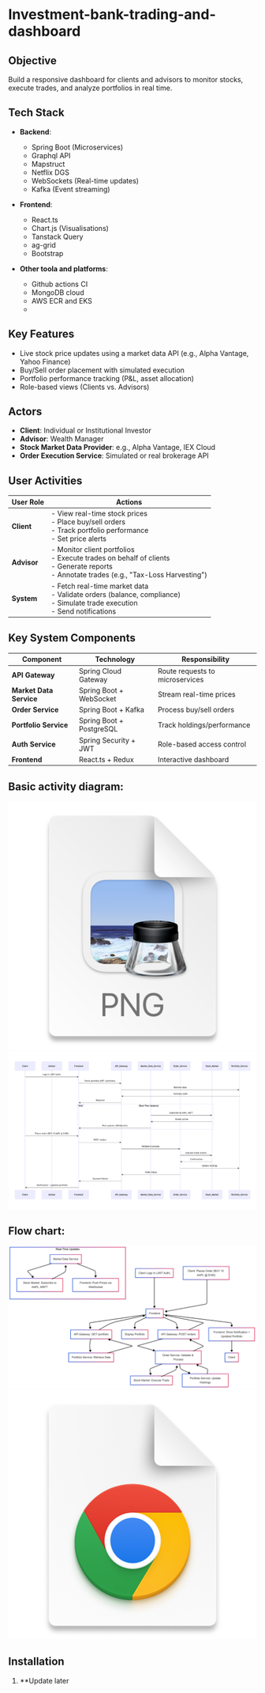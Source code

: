 # Investment-bank-trading-and-dashboard

## Objective
Build a responsive dashboard for clients and advisors to monitor stocks, execute trades, and analyze portfolios in real time.

## Tech Stack
- **Backend**: 
  - Spring Boot (Microservices)
  - Graphql API
  - Mapstruct
  - Netflix DGS
  - WebSockets (Real-time updates)
  - Kafka (Event streaming)
    
  
- **Frontend**: 
  - React.ts 
  - Chart.js (Visualisations)
  - Tanstack Query
  - ag-grid
  - Bootstrap
 
- **Other toola and platforms**: 
  - Github actions CI
  - MongoDB cloud
  - AWS ECR and EKS
  - 

## Key Features
- Live stock price updates using a market data API (e.g., Alpha Vantage, Yahoo Finance)
- Buy/Sell order placement with simulated execution
- Portfolio performance tracking (P&L, asset allocation)
- Role-based views (Clients vs. Advisors)

## Actors
- **Client**: Individual or Institutional Investor
- **Advisor**: Wealth Manager
- **Stock Market Data Provider**: e.g., Alpha Vantage, IEX Cloud
- **Order Execution Service**: Simulated or real brokerage API

## User Activities

| User Role | Actions |
|-----------|---------|
| **Client** | - View real-time stock prices<br>- Place buy/sell orders<br>- Track portfolio performance<br>- Set price alerts |
| **Advisor** | - Monitor client portfolios<br>- Execute trades on behalf of clients<br>- Generate reports<br>- Annotate trades (e.g., "Tax-Loss Harvesting") |
| **System** | - Fetch real-time market data<br>- Validate orders (balance, compliance)<br>- Simulate trade execution<br>- Send notifications |

## Key System Components

| Component            | Technology                        | Responsibility                        |
|---------------------|----------------------------------|--------------------------------------|
| **API Gateway**     | Spring Cloud Gateway             | Route requests to microservices      |
| **Market Data Service** | Spring Boot + WebSocket       | Stream real-time prices              |
| **Order Service**   | Spring Boot + Kafka              | Process buy/sell orders              |
| **Portfolio Service**| Spring Boot + PostgreSQL        | Track holdings/performance            |
| **Auth Service**    | Spring Security + JWT            | Role-based access control            |
| **Frontend**        | React.ts + Redux                 | Interactive dashboard                |

## Basic activity diagram:
![1_Overall-Components-Activity-design.png](Design_Diagrams/1_Overall-Components-Activity-design.png)![img.png](img.png)
## Flow chart:
![2_flowchart_design.png](Design_Diagrams/2_flowchart_design.png)![img_1.png](img_1.png)

## Installation
1. **Update later
